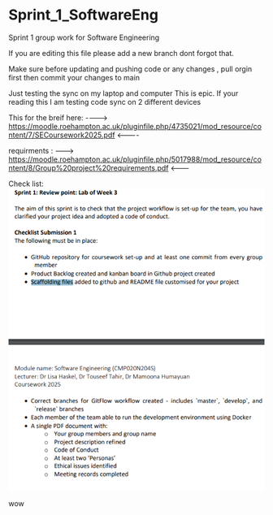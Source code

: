 # Sprint_1_SoftwareEng
 Sprint 1 group work for Software Engineering

If you are editing this file please add a new branch dont forgot that.

Make sure before updating and pushing code or any changes , pull orgin first then commit your changes to main

Just testing the sync on my laptop and computer
This is epic. If your reading this I am testing code sync on 2 different devices

This for the breif here:
---->     https://moodle.roehampton.ac.uk/pluginfile.php/4735021/mod_resource/content/7/SECoursework2025.pdf   <----

requirments :
     --->  https://moodle.roehampton.ac.uk/pluginfile.php/5017988/mod_resource/content/8/Group%20project%20requirements.pdf <---


Check list:
![alt text](checklist_sprint1.png)

wow

